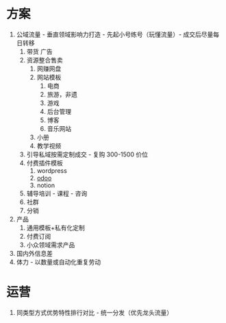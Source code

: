 # 方案

1. 公域流量 - 垂直领域影响力打造 - 先起小号练号（玩懂流量）- 成交后尽量每日转移
   1. 带货 广告
   2. 资源整合售卖
      1. 网赚网盘
      2. 网站模板
         1. 电商
         2. 旅游，非遗
         3. 游戏
         4. 后台管理
         5. 博客
         6. 音乐网站
      3. 小册
      4. 教学视频
   3. 引导私域按需定制成交 - 复购 300-1500 价位
   4. 付费插件模板
      1. wordpress
      2. [odoo](https://apps.odoo.com/apps)
      3. notion
   5. 辅导培训 - 课程 - 咨询
   6. 社群
   7. 分销
2. 产品
   1. 通用模板+私有化定制
   2. 付费订阅
   3. 小众领域需求产品
3. 国内外信息差
4. 体力 - 以数量或自动化重复劳动

# 运营

1.  同类型方式优势特性排行对比 - 统一分发（优先龙头流量）
